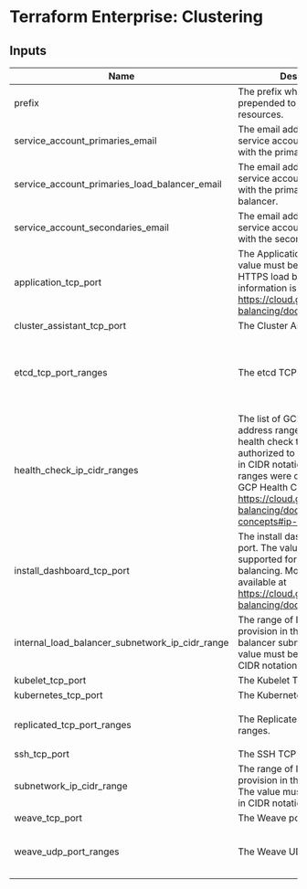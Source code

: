 # Terraform Enterprise: Clustering

## Inputs

| Name | Description | Type | Default | Required |
|------|-------------|------|---------|:-----:|
| prefix | The prefix which will be prepended to the names of resources. | `string` | n/a | yes |
| service\_account\_primaries\_email | The email address of the service account associated with the primaries. | `string` | n/a | yes |
| service\_account\_primaries\_load\_balancer\_email | The email address of the service account associated with the primaries load balancer. | `string` | n/a | yes |
| service\_account\_secondaries\_email | The email address of the service account associated with the secondaries. | `string` | n/a | yes |
| application\_tcp\_port | The Application TCP port. The value must be supported for HTTPS load balancing. More information is available at https://cloud.google.com/load-balancing/docs/https. | `string` | `"443"` | no |
| cluster\_assistant\_tcp\_port | The Cluster Assistant TCP port. | `string` | `"23010"` | no |
| etcd\_tcp\_port\_ranges | The etcd TCP port ranges. | `list(string)` | <pre>[<br>  "2379",<br>  "2380",<br>  "4001",<br>  "7001"<br>]</pre> | no |
| health\_check\_ip\_cidr\_ranges | The list of GCP health check IP address ranges from which health check traffic will be authorized to flow, expressed in CIDR notation. The default ranges were obtained from the GCP Health Checks Overview: https://cloud.google.com/load-balancing/docs/health-check-concepts#ip-ranges. | `list(string)` | <pre>[<br>  "35.191.0.0/16",<br>  "130.211.0.0/22"<br>]</pre> | no |
| install\_dashboard\_tcp\_port | The install dashboard TCP port. The value must be supported for TCP load balancing. More information is available at https://cloud.google.com/load-balancing/docs/tcp. | `string` | `"8085"` | no |
| internal\_load\_balancer\_subnetwork\_ip\_cidr\_range | The range of IP addresses to provision in the internal load balancer subnetwork. The value must be expressed in CIDR notation. | `string` | `"10.2.0.0/23"` | no |
| kubelet\_tcp\_port | The Kubelet TCP port. | `string` | `"10250"` | no |
| kubernetes\_tcp\_port | The Kubernetes TCP port. | `string` | `"6443"` | no |
| replicated\_tcp\_port\_ranges | The Replicated TCP port ranges. | `list(string)` | <pre>[<br>  "9870-9881"<br>]</pre> | no |
| ssh\_tcp\_port | The SSH TCP port. | `string` | `"22"` | no |
| subnetwork\_ip\_cidr\_range | The range of IP addresses to provision in the subnetwork. The value must be expressed in CIDR notation. | `string` | `"10.1.0.0/16"` | no |
| weave\_tcp\_port | The Weave ports. | `string` | `"6783"` | no |
| weave\_udp\_port\_ranges | The Weave UDP port ranges. | `list(string)` | <pre>[<br>  "6783",<br>  "6784"<br>]</pre> | no |

